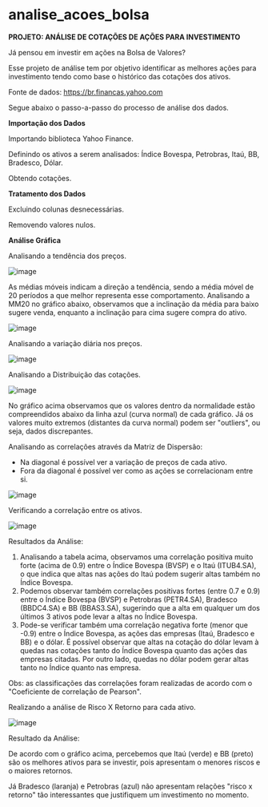 # analise_acoes_bolsa
<b>PROJETO: ANÁLISE DE COTAÇÕES DE AÇÕES PARA INVESTIMENTO</b>

Já pensou em investir em ações na Bolsa de Valores?

Esse projeto de análise tem por objetivo identificar as melhores ações para investimento tendo como base o histórico das cotações dos ativos.

Fonte de dados: https://br.financas.yahoo.com

Segue abaixo o passo-a-passo do processo de análise dos dados.

<b>Importação dos Dados</b>

Importando biblioteca Yahoo Finance.

Definindo os ativos a serem analisados: Índice Bovespa, Petrobras, Itaú, BB, Bradesco, Dólar.

Obtendo cotações.

<b>Tratamento dos Dados</b>

Excluindo colunas desnecessárias.

Removendo valores nulos.

<b>Análise Gráfica</b>

Analisando a tendência dos preços.

![image](https://github.com/leofsilva10/analise_acoes_bolsa/assets/114931860/3bafde65-64fc-4582-9ba9-776207380752)

As médias móveis indicam a direção a tendência, sendo a média móvel de 20 períodos a que melhor representa esse comportamento. Analisando a MM20 no gráfico abaixo, observamos que a inclinação da média para baixo sugere venda, enquanto a inclinação para cima sugere compra do ativo.

![image](https://github.com/leofsilva10/analise_acoes_bolsa/assets/114931860/704c777e-53d0-460e-809b-22adfb0a1351)

Analisando a variação diária nos preços.

![image](https://github.com/leofsilva10/analise_acoes_bolsa/assets/114931860/a124d38d-08f7-46f8-b556-76ac930fcb87)

Analisando a Distribuição das cotações.

![image](https://github.com/leofsilva10/analise_acoes_bolsa/assets/114931860/86c80b4e-2dc3-4938-8252-7fc7e07383dc)

No gráfico acima observamos que os valores dentro da normalidade estão compreendidos abaixo da linha azul (curva normal) de cada gráfico. Já os valores muito extremos (distantes da curva normal) podem ser "outliers", ou seja, dados discrepantes.

Analisando as correlações através da Matriz de Dispersão:
- Na diagonal é possível ver a variação de preços de cada ativo.
- Fora da diagonal é possível ver como as ações se correlacionam entre si.

![image](https://github.com/leofsilva10/analise_acoes_bolsa/assets/114931860/1795e959-00a9-47e2-ba33-d6a447838b64)

Verificando a correlação entre os ativos.

![image](https://github.com/leofsilva10/analise_acoes_bolsa/assets/114931860/2f0d4dc6-8776-41b0-aadf-afe39934f9b8)

Resultados da Análise:
1. Analisando a tabela acima, observamos uma correlação positiva muito forte (acima de 0.9) entre o Índice Bovespa (BVSP) e o Itaú (ITUB4.SA), o que indica que altas nas ações do Itaú podem sugerir altas também no Índice Bovespa.
2. Podemos observar também correlações positivas fortes (entre 0.7 e 0.9) entre o Índice Bovespa (BVSP) e Petrobras (PETR4.SA), Bradesco (BBDC4.SA) e BB (BBAS3.SA), sugerindo que a alta em qualquer um dos últimos 3 ativos pode levar a altas no Índice Bovespa.
3. Pode-se verificar também uma correlação negativa forte (menor que -0.9) entre o Índice Bovespa, as ações das empresas (Itaú, Bradesco e BB) e o dólar. É possível observar que altas na cotação do dólar levam à quedas nas cotações tanto do Índice Bovespa quanto das ações das empresas citadas. Por outro lado, quedas no dólar podem gerar altas tanto no Índice quanto nas empresa.

Obs: as classificações das correlações foram realizadas de acordo com o "Coeficiente de correlação de Pearson".

Realizando a análise de Risco X Retorno para cada ativo.

![image](https://github.com/leofsilva10/analise_acoes_bolsa/assets/114931860/52194743-5eef-41c6-8769-7d55006e6025)

Resultado da Análise:

De acordo com o gráfico acima, percebemos que Itaú (verde) e BB (preto) são os melhores ativos para se investir, pois apresentam o menores riscos e o maiores retornos.

Já Bradesco (laranja) e Petrobras (azul) não apresentam relações "risco x retorno" tão interessantes que justifiquem um investimento no momento.






